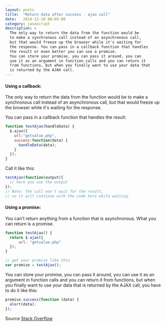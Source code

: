 ```yaml
---
layout: posts
title:  "Return data after success - ajax call"
date:   2014-12-10 08:05:00
category: javascript
description: >
  The only way to return the data from the function would be 
  to make a synchronous call instead of an asynchronous call, 
  but that would freeze up the browser while it's waiting for 
  the response. You can pass in a callback function that handles 
  the result or even better you can use a promise.
  You can store your promise, you can pass it around, you can 
  use it as an argument in function calls and you can return it 
  from functions, but when you finally want to use your data that 
  is returned by the AJAX call.
---
```


#### Using a callback:

The only way to return the data from the function would be to make a synchronous call instead of an asynchronous call, but that would freeze up the browser while it's waiting for the response.

You can pass in a callback function that handles the result:

```javascript
function testAjax(handleData) {
  $.ajax({
    url:"getvalue.php",  
    success:function(data) {
      handleData(data); 
    }
  });
}
```

Call it like this:

```javascript
testAjax(function(output){
  // here you use the output
});
// Note: the call won't wait for the result,
// so it will continue with the code here while waiting.
```

#### Using a promise:

You can't return anything from a function that is asynchronous. What you can return is a promise.
```javascript
function testAjax() {
  return $.ajax({
      url: "getvalue.php"
  });
}

// get your promise like this
var promise = testAjax();
```

You can store your promise, you can pass it around, you can use it as an argument in function calls and you can return it from functions, but when you finally want to use your data that is returned by the AJAX call, you have to do it like this:

```javascript
promise.success(function (data) {
  alert(data);
});
```
Source [Stack Overflow](http://stackoverflow.com/questions/5316697/jquery-return-data-after-ajax-call-success)
